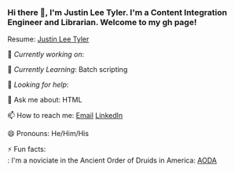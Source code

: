 <img src=""/>
 
### Hi there 👋, I'm Justin Lee Tyler. I'm a Content Integration Engineer and Librarian. Welcome to my gh page! <br>
 
Resume:  [Justin Lee Tyler](http://justinleetyler.com/resume)
 
🔭 *Currently working on*:

🌱 *Currently Learning*: Batch scripting

🤔 *Looking for help*: 

💬 Ask me about: HTML

📫 How to reach me:
   [Email](justinleetyler@yahoo.com)
   [LinkedIn](https://www.linkedin.com/in/justinleetyler)
 
😄 Pronouns: He/Him/His <br>

⚡ Fun facts:<br>
   : I'm a noviciate in the Ancient Order of Druids in America: [AODA](http://www.aoda.org)
   